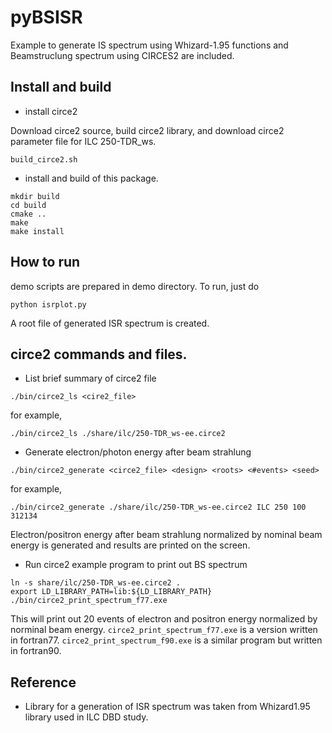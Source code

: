 # pyBSISR 

Example to generate IS spectrum using Whizard-1.95 functions 
and Beamstruclung spectrum using CIRCES2 are included.

## Install and build

- install circe2

Download circe2 source, build circe2 library, and download circe2 parameter file 
for ILC 250-TDR_ws. 
 
```
build_circe2.sh
```

- install and build of this package.

```
mkdir build
cd build
cmake ..
make 
make install
```

## How to run

demo scripts are prepared in demo directory. 
To run, just do 

```
python isrplot.py 
```

A root file of generated ISR spectrum is created.

## circe2 commands and files.

- List brief summary of circe2 file
```
./bin/circe2_ls <cire2_file>
```
for example,
```
./bin/circe2_ls ./share/ilc/250-TDR_ws-ee.circe2
```

- Generate electron/photon energy after beam strahlung
```
./bin/circe2_generate <circe2_file> <design> <roots> <#events> <seed>
```
for example,
```
./bin/circe2_generate ./share/ilc/250-TDR_ws-ee.circe2 ILC 250 100 312134
```
Electron/positron energy after beam strahlung normalized by nominal beam energy 
is generated and results are printed on the screen.  

- Run circe2 example program to print out BS spectrum  
```
ln -s share/ilc/250-TDR_ws-ee.circe2 .
export LD_LIBRARY_PATH=lib:${LD_LIBRARY_PATH}
./bin/circe2_print_spectrum_f77.exe
``` 
This will print out 20 events of electron and positron energy normalized by norminal beam energy. 
`circe2_print_spectrum_f77.exe` is a version written in fortran77.
`circe2_print_spectrum_f90.exe` is a similar program but written in fortran90.

## Reference

- Library for a generation of ISR spectrum was taken from Whizard1.95 library 
used in ILC DBD study.
